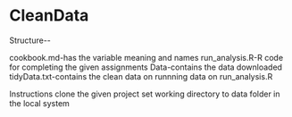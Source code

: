 # CleanData

Structure--

cookbook.md-has the variable meaning and names
run_analysis.R-R code for completing the given assignments
Data-contains the data downloaded
tidyData.txt-contains the clean data on runnning data on run_analysis.R

Instructions
clone the given project
set working directory to data folder in the local system
